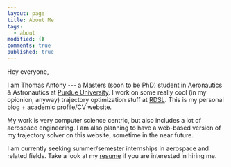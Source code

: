 ```yaml
---
layout: page
title: About Me
tags: 
  - about
modified: {}
comments: true
published: true
---
```


Hey everyone,

I am Thomas Antony --- a Masters (soon to be PhD) student in Aeronautics & Astronautics at [Purdue University](http://www.purdue.edu "Purdue University"). I work on some really cool (in my opionion, anyway) trajectory optimization stuff at [RDSL](https://engineering.purdue.edu/RDSL/ "Rapid Design of Systems Laboratory"). This is my personal blog + academic profile/CV website. 

My work is very computer science centric, but also includes a lot of aerospace engineering. I am also planning to have a web-based version of my trajectory solver on this website, sometime in the near future. 

I am currently seeking summer/semester internships in aerospace and related fields. Take a look at my <a markdown="0" href="{{ site.url }}/resume">resume</a> if you are interested in hiring me.